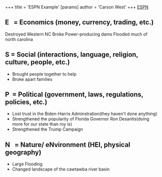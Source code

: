 +++
 title = 'ESPN Example'
[params]
	author = 'Carson West'
+++
 [ESPN](./../espn/)
## E   = Economics (money, currency, trading, etc.)

Destroyed Western NC
Broke Power-producing dams
Flooded much of north carolina

## S = Social (interactions, language, religion, culture, people, etc.)
- Brought people together to help
- Broke apart families
## P  = Political (government, laws, regulations, policies, etc.)
- Lost trust in the Biden-Harris Adminstration(they haven't done anything)
- Strengthened the popularity of Florida Governor Ron Desantis(doing more for our state than roy is)
- Strengthened the Trump Campaign

## N   = Nature/ eNvironment (HEI, physical geography)
- Large Flooding
- Changed landscape of the cawtawba river basin